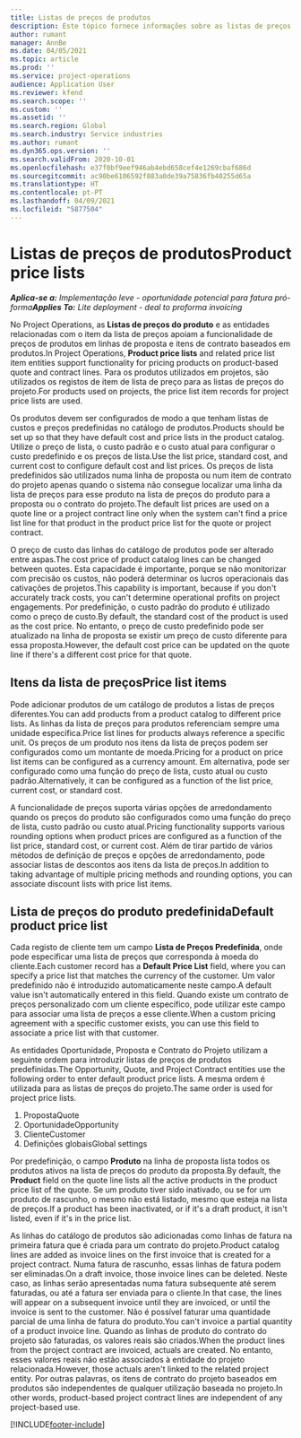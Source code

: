 ```yaml
---
title: Listas de preços de produtos
description: Este tópico fornece informações sobre as listas de preços nos preços do catálogo utilizados para propostas e contratos de projeto.
author: rumant
manager: AnnBe
ms.date: 04/05/2021
ms.topic: article
ms.prod: ''
ms.service: project-operations
audience: Application User
ms.reviewer: kfend
ms.search.scope: ''
ms.custom: ''
ms.assetid: ''
ms.search.region: Global
ms.search.industry: Service industries
ms.author: rumant
ms.dyn365.ops.version: ''
ms.search.validFrom: 2020-10-01
ms.openlocfilehash: e37f0bf9eef946ab4ebd658cef4e1269cbaf686d
ms.sourcegitcommit: ac90be6106592f883a0de39a75836fb40255d65a
ms.translationtype: HT
ms.contentlocale: pt-PT
ms.lasthandoff: 04/09/2021
ms.locfileid: "5877504"
---
```

# <a name="product-price-lists"></a><span data-ttu-id="2dd8d-103">Listas de preços de produtos</span><span class="sxs-lookup"><span data-stu-id="2dd8d-103">Product price lists</span></span>

<span data-ttu-id="2dd8d-104">_**Aplica-se a:** Implementação leve - oportunidade potencial para fatura pró-forma_</span><span class="sxs-lookup"><span data-stu-id="2dd8d-104">_**Applies To:** Lite deployment - deal to proforma invoicing_</span></span>

 <span data-ttu-id="2dd8d-105">No Project Operations, as **Listas de preços do produto** e as entidades relacionadas com o item da lista de preços apoiam a funcionalidade de preços de produtos em linhas de proposta e itens de contrato baseados em produtos.</span><span class="sxs-lookup"><span data-stu-id="2dd8d-105">In Project Operations, **Product price lists** and related price list item entities support functionality for pricing products on product-based quote and contract lines.</span></span> <span data-ttu-id="2dd8d-106">Para os produtos utilizados em projetos, são utilizados os registos de item de lista de preço para as listas de preços do projeto.</span><span class="sxs-lookup"><span data-stu-id="2dd8d-106">For products used on projects, the price list item records for project price lists are used.</span></span> 

<span data-ttu-id="2dd8d-107">Os produtos devem ser configurados de modo a que tenham listas de custos e preços predefinidas no catálogo de produtos.</span><span class="sxs-lookup"><span data-stu-id="2dd8d-107">Products should be set up so that they have default cost and price lists in the product catalog.</span></span> <span data-ttu-id="2dd8d-108">Utilize o preço de lista, o custo padrão e o custo atual para configurar o custo predefinido e os preços de lista.</span><span class="sxs-lookup"><span data-stu-id="2dd8d-108">Use the list price, standard cost, and current cost to configure default cost and list prices.</span></span> <span data-ttu-id="2dd8d-109">Os preços de lista predefinidos são utilizados numa linha de proposta ou num item de contrato do projeto apenas quando o sistema não consegue localizar uma linha da lista de preços para esse produto na lista de preços do produto para a proposta ou o contrato do projeto.</span><span class="sxs-lookup"><span data-stu-id="2dd8d-109">The default list prices are used on a quote line or a project contract line only when the system can't find a price list line for that product in the product price list for the quote or project contract.</span></span>

<span data-ttu-id="2dd8d-110">O preço de custo das linhas do catálogo de produtos pode ser alterado entre aspas.</span><span class="sxs-lookup"><span data-stu-id="2dd8d-110">The cost price of product catalog lines can be changed between quotes.</span></span> <span data-ttu-id="2dd8d-111">Esta capacidade é importante, porque se não monitorizar com precisão os custos, não poderá determinar os lucros operacionais das cativações de projetos.</span><span class="sxs-lookup"><span data-stu-id="2dd8d-111">This capability is important, because if you don't accurately track costs, you can't determine operational profits on project engagements.</span></span> <span data-ttu-id="2dd8d-112">Por predefinição, o custo padrão do produto é utilizado como o preço de custo.</span><span class="sxs-lookup"><span data-stu-id="2dd8d-112">By default, the standard cost of the product is used as the cost price.</span></span> <span data-ttu-id="2dd8d-113">No entanto, o preço de custo predefinido pode ser atualizado na linha de proposta se existir um preço de custo diferente para essa proposta.</span><span class="sxs-lookup"><span data-stu-id="2dd8d-113">However, the default cost price can be updated on the quote line if there's a different cost price for that quote.</span></span>

## <a name="price-list-items"></a><span data-ttu-id="2dd8d-114">Itens da lista de preços</span><span class="sxs-lookup"><span data-stu-id="2dd8d-114">Price list items</span></span>

<span data-ttu-id="2dd8d-115">Pode adicionar produtos de um catálogo de produtos a listas de preços diferentes.</span><span class="sxs-lookup"><span data-stu-id="2dd8d-115">You can add products from a product catalog to different price lists.</span></span> <span data-ttu-id="2dd8d-116">As linhas da lista de preços para produtos referenciam sempre uma unidade específica.</span><span class="sxs-lookup"><span data-stu-id="2dd8d-116">Price list lines for products always reference a specific unit.</span></span> <span data-ttu-id="2dd8d-117">Os preços de um produto nos itens da lista de preços podem ser configurados como um montante de moeda.</span><span class="sxs-lookup"><span data-stu-id="2dd8d-117">Pricing for a product on price list items can be configured as a currency amount.</span></span> <span data-ttu-id="2dd8d-118">Em alternativa, pode ser configurado como uma função do preço de lista, custo atual ou custo padrão.</span><span class="sxs-lookup"><span data-stu-id="2dd8d-118">Alternatively, it can be configured as a function of the list price, current cost, or standard cost.</span></span>

<span data-ttu-id="2dd8d-119">A funcionalidade de preços suporta várias opções de arredondamento quando os preços do produto são configurados como uma função do preço de lista, custo padrão ou custo atual.</span><span class="sxs-lookup"><span data-stu-id="2dd8d-119">Pricing functionality supports various rounding options when product prices are configured as a function of the list price, standard cost, or current cost.</span></span> <span data-ttu-id="2dd8d-120">Além de tirar partido de vários métodos de definição de preços e opções de arredondamento, pode associar listas de descontos aos itens da lista de preços.</span><span class="sxs-lookup"><span data-stu-id="2dd8d-120">In addition to taking advantage of multiple pricing methods and rounding options, you can associate discount lists with price list items.</span></span> 

 
## <a name="default-product-price-list"></a><span data-ttu-id="2dd8d-121">Lista de preços do produto predefinida</span><span class="sxs-lookup"><span data-stu-id="2dd8d-121">Default product price list</span></span>
<span data-ttu-id="2dd8d-122">Cada registo de cliente tem um campo **Lista de Preços Predefinida**, onde pode especificar uma lista de preços que corresponda à moeda do cliente.</span><span class="sxs-lookup"><span data-stu-id="2dd8d-122">Each customer record has a **Default Price List** field, where you can specify a price list that matches the currency of the customer.</span></span> <span data-ttu-id="2dd8d-123">Um valor predefinido não é introduzido automaticamente neste campo.</span><span class="sxs-lookup"><span data-stu-id="2dd8d-123">A default value isn't automatically entered in this field.</span></span> <span data-ttu-id="2dd8d-124">Quando existe um contrato de preços personalizado com um cliente específico, pode utilizar este campo para associar uma lista de preços a esse cliente.</span><span class="sxs-lookup"><span data-stu-id="2dd8d-124">When a custom pricing agreement with a specific customer exists, you can use this field to associate a price list with that customer.</span></span>

<span data-ttu-id="2dd8d-125">As entidades Oportunidade, Proposta e Contrato do Projeto utilizam a seguinte ordem para introduzir listas de preços de produtos predefinidas.</span><span class="sxs-lookup"><span data-stu-id="2dd8d-125">The Opportunity, Quote, and Project Contract entities use the following order to enter default product price lists.</span></span> <span data-ttu-id="2dd8d-126">A mesma ordem é utilizada para as listas de preços do projeto.</span><span class="sxs-lookup"><span data-stu-id="2dd8d-126">The same order is used for project price lists.</span></span>

1.  <span data-ttu-id="2dd8d-127">Proposta</span><span class="sxs-lookup"><span data-stu-id="2dd8d-127">Quote</span></span>
2.  <span data-ttu-id="2dd8d-128">Oportunidade</span><span class="sxs-lookup"><span data-stu-id="2dd8d-128">Opportunity</span></span>
3.  <span data-ttu-id="2dd8d-129">Cliente</span><span class="sxs-lookup"><span data-stu-id="2dd8d-129">Customer</span></span>
4.  <span data-ttu-id="2dd8d-130">Definições globais</span><span class="sxs-lookup"><span data-stu-id="2dd8d-130">Global settings</span></span> 

<span data-ttu-id="2dd8d-131">Por predefinição, o campo **Produto** na linha de proposta lista todos os produtos ativos na lista de preços do produto da proposta.</span><span class="sxs-lookup"><span data-stu-id="2dd8d-131">By default, the **Product** field on the quote line lists all the active products in the product price list of the quote.</span></span> <span data-ttu-id="2dd8d-132">Se um produto tiver sido inativado, ou se for um produto de rascunho, o mesmo não está listado, mesmo que esteja na lista de preços.</span><span class="sxs-lookup"><span data-stu-id="2dd8d-132">If a product has been inactivated, or if it's a draft product, it isn't listed, even if it's in the price list.</span></span> 

<span data-ttu-id="2dd8d-133">As linhas do catálogo de produtos são adicionadas como linhas de fatura na primeira fatura que é criada para um contrato do projeto.</span><span class="sxs-lookup"><span data-stu-id="2dd8d-133">Product catalog lines are added as invoice lines on the first invoice that is created for a project contract.</span></span> <span data-ttu-id="2dd8d-134">Numa fatura de rascunho, essas linhas de fatura podem ser eliminadas.</span><span class="sxs-lookup"><span data-stu-id="2dd8d-134">On a draft invoice, those invoice lines can be deleted.</span></span> <span data-ttu-id="2dd8d-135">Neste caso, as linhas serão apresentadas numa fatura subsequente até serem faturadas, ou até a fatura ser enviada para o cliente.</span><span class="sxs-lookup"><span data-stu-id="2dd8d-135">In that case, the lines will appear on a subsequent invoice until they are invoiced, or until the invoice is sent to the customer.</span></span> <span data-ttu-id="2dd8d-136">Não é possível faturar uma quantidade parcial de uma linha de fatura do produto.</span><span class="sxs-lookup"><span data-stu-id="2dd8d-136">You can't invoice a partial quantity of a product invoice line.</span></span> <span data-ttu-id="2dd8d-137">Quando as linhas de produto do contrato do projeto são faturadas, os valores reais são criados.</span><span class="sxs-lookup"><span data-stu-id="2dd8d-137">When the product lines from the project contract are invoiced, actuals are created.</span></span> <span data-ttu-id="2dd8d-138">No entanto, esses valores reais não estão associados à entidade do projeto relacionada.</span><span class="sxs-lookup"><span data-stu-id="2dd8d-138">However, those actuals aren't linked to the related project entity.</span></span> <span data-ttu-id="2dd8d-139">Por outras palavras, os itens de contrato do projeto baseados em produtos são independentes de qualquer utilização baseada no projeto.</span><span class="sxs-lookup"><span data-stu-id="2dd8d-139">In other words, product-based project contract lines are independent of any project-based use.</span></span> 


[!INCLUDE[footer-include](../includes/footer-banner.md)]
